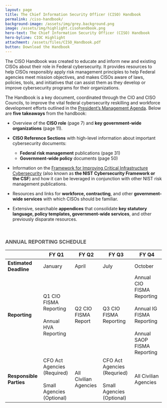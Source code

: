 ```yaml
---
layout: page
title: The Chief Information Security Officer (CISO) Handbook
permalink: /ciso-handbook/
background-image: /assets/img/grey.background.png
image: /assets/img/highlight.cisohandbook.png
hero-text: The Chief Information Security Officer (CISO) Handbook
hero-byline: CIOC Highlight
attachment: /assets/files/CISO_Handbook.pdf
button: Download the Handbook
---
```

The CISO Handbook was created to educate and inform new and existing CISOs about their role in Federal cybersecurity. It provides resources to help CISOs responsibly apply risk management principles to help Federal agencies meet mission objectives, and makes CISOs aware of laws, policies, tools, and initiatives that can assist them as they develop or improve cybersecurity programs for their organizations.

The Handbook is a key document, coordinated through the CIO and CISO Councils, to improve the vital federal cybersecurity reskilling and workforce development efforts outlined in the <a href="https://www.performance.gov/PMA/">President’s Management Agenda</a>. Below are **five takeaways** from the handbook:

+ Overview of the **CISO role** (page 7) and **key government-wide organizations** (page 11).

+ **CISO Reference Sections** with high-level information about important cybersecurity documents:
  - **Federal risk management** publications (page 31)
  - **Government-wide policy** documents (page 50)

+ Information on the <a href="https://nvlpubs.nist.gov/nistpubs/CSWP/NIST.CSWP.04162018.pdf">Framework for Improving Critical Infrastructure Cybersecurity</a> (also known as **the NIST Cybersecurity Framework or the CSF**) and how it can be leveraged in conjunction with other NIST risk management publications.

+ Resources and links for **workforce, contracting**, and other **government-wide services** with which CISOs should be familiar.

+ Extensive, searchable **appendices** that consolidate **key statutory language, policy templates, government-wide services**, and other previously disparate resources.

<br>

<h3 style="color: #515151;">ANNUAL REPORTING SCHEDULE</h3>

|  | FY Q1 | FY Q2 | FY Q3 | FY Q4 |
|-------|--------|---------|--------|---------|
| **Estimated Deadline** | January | April | July | October |
| **Reporting** | Q1 CIO FISMA Reporting<br/><br/> Annual HVA  Reporting | Q2 CIO FISMA Report | Q3 CIO FISMA Reporting | Annual CIO FISMA Reporting <br/><br/> Annual IG FISMA Reporting <br/><br/> Annual SAOP FISMA Reporting|
| **Responsible Parties** | CFO Act Agencies (Required) <br/><br/>Small Agencies (Optional) | All Civilian Agencies | CFO Act Agencies (Requried) <br/><br/> Small Agencies (Optional) | All Civilian Agencies|
